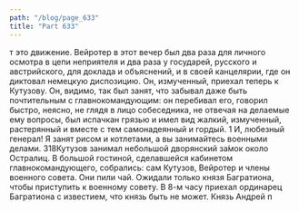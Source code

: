 ```yaml
---
path: "/blog/page_633"
title: "Part 633"
---
```


т это движение. Вейротер в этот вечер был два раза для личного осмотра в цепи неприятеля и два раза у государей, русского и австрийского, для доклада и объяснений, и в своей канцелярии, где он диктовал немецкую диспозицию. Он, измученный, приехал теперь к Кутузову.
Он, видимо, так был занят, что забывал даже быть почтительным с главнокомандующим: он перебивал его, говорил быстро, неясно, не глядя в лицо собеседника, не отвечая на делаемые ему вопросы, был испачкан грязью и имел вид жалкий, измученный, растерянный и вместе с тем самонадеянный и гордый.
1 И, любезный генерал! Я занят рисом и котлетами, а вы занимайтесь военными делами.
318Кутузов занимал небольшой дворянский за́мок около Остралиц. В большой гостиной, сделавшейся кабинетом главнокомандующего, собрались: сам Кутузов, Вейротер и члены военного совета. Они пили чай. Ожидали только князя Багратиона, чтобы приступить к военному совету. В 8-м часу приехал ординарец Багратиона с известием, что князь быть не может. Князь Андрей п
